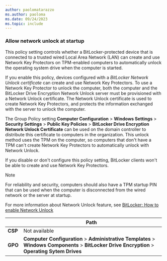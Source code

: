 ```yaml
---
author: paolomatarazzo
ms.author: paoloma
ms.date: 09/24/2023
ms.topic: include
---
```


### Allow network unlock at startup

This policy setting controls whether a BitLocker-protected device that is connected to a trusted wired Local Area Network (LAN) can create and use Network Key Protectors on TPM-enabled computers to automatically unlock the operating system drive when the computer is started.

If you enable this policy, devices configured with a *BitLocker Network Unlock certificate* can create and use Network Key Protectors. To use a Network Key Protector to unlock the computer, both the computer and the BitLocker Drive Encryption Network Unlock server must be provisioned with a Network Unlock certificate. The Network Unlock certificate is used to create Network Key Protectors, and protects the information exchanged with the server to unlock the computer.

The Group Policy setting **Computer Configuration** > **Windows Settings** > **Security Settings** > **Public Key Policies** > **BitLocker Drive Encryption Network Unlock Certificate** can be used on the domain controller to distribute this certificate to computers in the organization. This unlock method uses the TPM on the computer, so computers that don't have a TPM can't create Network Key Protectors to automatically unlock with Network Unlock.

If you disable or don't configure this policy setting, BitLocker clients won't be able to create and use Network Key Protectors.

> [!NOTE]
> For reliability and security, computers should also have a TPM startup PIN that can be used when the computer is disconnected from the wired network or the server at startup.

For more information about Network Unlock feature, see [BitLocker: How to enable Network Unlock](../network-unlock.md)

|  | Path |
|--|--|
| **CSP** | Not available |
| **GPO** | **Computer Configuration** > **Administrative Templates** > **Windows Components** > **BitLocker Drive Encryption** > **Operating Sytem Drives** |
